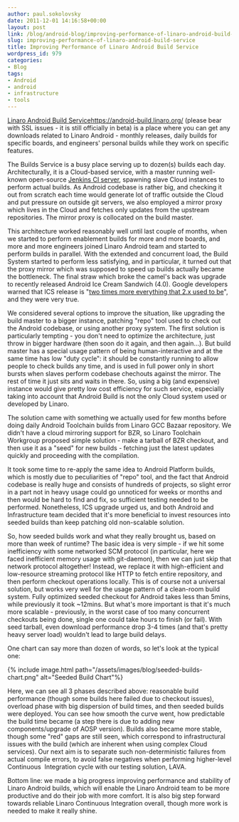 ```yaml
---
author: paul.sokolovsky
date: 2011-12-01 14:16:58+00:00
layout: post
link: /blog/android-blog/improving-performance-of-linaro-android-build-service/
slug: improving-performance-of-linaro-android-build-service
title: Improving Performance of Linaro Android Build Service
wordpress_id: 979
categories:
- Blog
tags:
- Android
- android
- infrastructure
- tools
---
```


[Linaro Android Build Service]()https://android-build.linaro.org/ (please bear with SSL issues - it is still officially in beta) is a place where you can get any downloads related to Linaro Android - monthly releases, daily builds for specific boards, and engineers' personal builds while they work on specific features.

The Builds Service is a busy place serving up to dozen(s) builds each day. Architecturally, it is a Cloud-based service, with a master running well-known open-source [Jenkins CI server](http://jenkins-ci.org/), spawning slave Cloud instances to perform actual builds. As Android codebase is rather big, and checking it out from scratch each time would generate lot of traffic outside the Cloud and put pressure on outside git servers, we also employed a mirror proxy which lives in the Cloud and fetches only updates from the upstream repositories. The mirror proxy is collocated on the build master.

This architecture worked reasonably well until last couple of months, when we started to perform enablement builds for more and more boards, and more and more engineers joined Linaro Android team and started to perform builds in parallel. With the extended and concurrent load, the Build System started to perform less satisfying, and in particular, it turned out that the proxy mirror which was supposed to speed up builds actually became the bottleneck. The final straw which broke the camel's back was upgrade to recently released Android Ice Cream Sandwich (4.0). Google developers warned that ICS release is "[two times more everything that 2.x used to be](http://groups.google.com/group/android-building/browse_thread/thread/3757b189f4e93df0)", and they were very true.

We considered several options to improve the situation, like upgrading the build master to a bigger instance, patching "repo" tool used to check out the Android codebase, or using another proxy system. The first solution is particularly tempting - you don't need to optimize the architecture, just throw in bigger hardware (then soon do it again, and then again...). But build master has a special usage pattern of being human-interactive and at the same time has low "duty cycle": it should be constantly running to allow people to check builds any time, and is used in full power only in short bursts when slaves perform codebase chechouts against the mirror. The rest of time it just sits and waits in there. So, using a big (and expensive) instance would give pretty low cost efficiency for such service, especially taking into account that Android Build is not the only Cloud system used or developed by Linaro.

The solution came with something we actually used for few months before doing daily Android Toolchain builds from Linaro GCC Bazaar repository. We didn't have a cloud mirroring support for BZR, so Linaro Toolchain Workgroup proposed simple solution - make a tarball of BZR checkout, and then use it as a "seed" for new builds - fetching just the latest updates quickly and proceeding with the compilation.

It took some time to re-apply the same idea to Android Platform builds, which is mostly due to peculiarities of "repo" tool, and the fact that Android codebase is really huge and consists of hundreds of projects, so slight error in a part not in heavy usage could go unnoticed for weeks or months and then would be hard to find and fix, so sufficient testing needed to be performed. Nonetheless, ICS upgrade urged us, and both Android and Infrastructure team decided that it's more beneficial to invest resources into seeded builds than keep patching old non-scalable solution.

So, how seeded builds work and what they really brought us, based on more than week of runtime? The basic idea is very simple - if we hit some inefficiency with some networked SCM protocol (in particular, here we faced inefficient memory usage with git-daemon), then we can just skip that network protocol altogether! Instead, we replace it with high-efficient and low-resource streaming protocol like HTTP to fetch entire repository, and then perform checkout operations locally. This is of course not a universal solution, but works very well for the usage pattern of a clean-room build system. Fully optimized seeded checkout for Android takes less than 5mins, while previously it took ~12mins. But what's more important is that it's much more scalable - previously, in the worst case of too many concurrent checkouts being done, single one could take hours to finish (or fail). With seed tarball, even download performance drop 3-4 times (and that's pretty heavy server load) wouldn't lead to large build delays.

One chart can say more than dozen of words, so let's look at the typical one:

{% include image.html path="/assets/images/blog/seeded-builds-chart.png" alt="Seeded Build Chart"%}

Here, we can see all 3 phases described above: reasonable build performance (though some builds here failed due to checkout issues), overload phase with big dispersion of build times, and then seeded builds were deployed. You can see how smooth the curve went, how predictable the build time became (a step there is due to adding new components/upgrade of AOSP version). Builds also became more stable, though some "red" gaps are still seen, which correspond to infrastructural issues with the build (which are inherent when using complex Cloud services). Our next aim is to separate such non-deterministic failures from actual compile errors, to avoid false negatives when performing higher-level Continuous  Integration cycle with our testing solution, LAVA.

Bottom line: we made a big progress improving performance and stability of Linaro Android builds, which will enable the Linaro Android team to be more productive and do their job with more comfort. It is also big step forward towards reliable Linaro Continuous Integration overall, though more work is needed to make it really shine.
